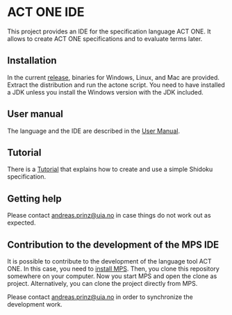 # ACT ONE IDE
This project provides an IDE for the specification language ACT ONE. 
It allows to create ACT ONE specifications and to evaluate terms later.

## Installation
In the current [release](/../../releases), binaries for Windows, Linux, and Mac are provided.
Extract the distribution and run the actone script. You need to have installed a JDK unless you install the Windows version with the JDK included.

## User manual
The language and the IDE are described in the [User Manual](documentation/UserManual.md).

## Tutorial
There is a [Tutorial](documentation/Tutorial.md) that explains how to create and use a simple Shidoku specification.

## Getting help
Please contact andreas.prinz@uia.no in case things do not work out as expected.

## Contribution to the development of the MPS IDE
It is possible to contribute to the development of the language tool ACT ONE. In this case, you need to [install MPS](https://www.jetbrains.com/mps/download).
Then, you clone this repository somewhere on your computer.
Now you start MPS and open the clone as project.
Alternatively, you can clone the project directly from MPS.

Please contact andreas.prinz@uia.no in order to synchronize the development work.
